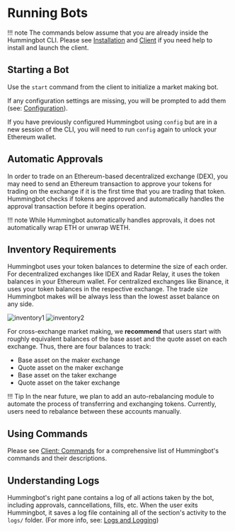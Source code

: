 # Running Bots

!!! note
    The commands below assume that you are already inside the Hummingbot CLI. Please see [Installation](/installation) and [Client](/operation/client) if you need help to install and launch the client.

## Starting a Bot

Use the `start` command from the client to initialize a market making bot.

If any configuration settings are missing, you will be prompted to add them (see: [Configuration](/operation/configuration/)).

If you have previously configured Hummingbot using `config` but are in a new session of the CLI, you will need to run `config` again to unlock your Ethereum wallet.

## Automatic Approvals

In order to trade on an Ethereum-based decentralized exchange (DEX), you may need to send an Ethereum transaction to approve your tokens for trading on the exchange if it is the first time that you are trading that token. Hummingbot checks if tokens are approved and automatically handles the approval transaction before it begins operation.

!!! note
    While Hummingbot automatically handles approvals, it does not automatically wrap ETH or unwrap WETH.

## Inventory Requirements

Hummingbot uses your token balances to determine the size of each order. For decentralized exchanges like IDEX and Radar Relay, it uses the token balances in your Ethereum wallet. For centralized exchanges like Binance, it uses your token balances in the respective exchange. The trade size Hummingbot makes will be always less than the lowest asset balance on any side.

![inventory1](/assets/img/inventory1.png)
![inventory2](/assets/img/inventory2.png)

For cross-exchange market making, we **recommend** that users start with roughly equivalent balances of the base asset and the quote asset on each exchange. Thus, there are four balances to track:

* Base asset on the maker exchange
* Quote asset on the maker exchange
* Base asset on the taker exchange
* Quote asset on the taker exchange

!!! Tip
    In the near future, we plan to add an auto-rebalancing module to automate the process of transferring and exchanging tokens. Currently, users need to rebalance between these accounts manually.

## Using Commands

Please see [Client: Commands](/operation/client#client-commands) for a comprehensive list of Hummingbot's commands and their descriptions.

## Understanding Logs

Hummingbot's right pane contains a log of all actions taken by the bot, including approvals, canncellations, fills, etc. When the user exits Hummingbot, it saves a log file containing all of the section's activity to the `logs/` folder. (For more info, see: [Logs and Logging](/utilities/logging))
